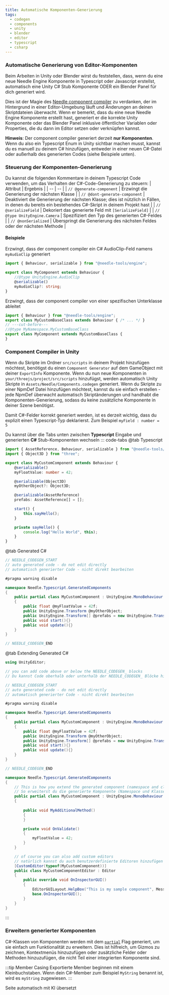 ```yaml
---
title: Automatische Komponenten-Generierung
tags:
  - codegen
  - components
  - unity
  - blender
  - editor
  - typescript
  - csharp
---
```


### Automatische Generierung von Editor-Komponenten

Beim Arbeiten in Unity oder Blender wirst du feststellen, dass, wenn du eine neue Needle Engine Komponente in Typescript oder Javascript erstellst, automatisch eine Unity C# Stub Komponente ODER ein Blender Panel für dich generiert wird.

Dies ist der Magie des [Needle component compiler](https://www.npmjs.com/package/@needle-tools/needle-component-compiler) zu verdanken, der im Hintergrund in einer Editor-Umgebung läuft und Änderungen an deinen Skriptdateien überwacht. Wenn er bemerkt, dass du eine neue Needle Engine Komponente erstellt hast, generiert er die korrekte Unity Komponente oder das Blender Panel inklusive öffentlicher Variablen oder Properties, die du dann im Editor setzen oder verknüpfen kannst.


**Hinweis**: Der component compiler generiert derzeit **nur Komponenten**. Wenn du also ein Typescript Enum in Unity sichtbar machen musst, kannst du es manuell zu deinem C# hinzufügen, entweder in einer neuen C#-Datei oder außerhalb des generierten Codes (siehe Beispiele unten).


### Steuerung der Komponenten-Generierung
Du kannst die folgenden Kommentare in deinem Typescript Code verwenden, um das Verhalten der C#-Code-Generierung zu steuern:
| Attribut | Ergebnis |
| -- | -- |
| `// @generate-component` | Erzwingt die Generierung der nächsten Klasse |
| `// @dont-generate-component` | Deaktiviert die Generierung der nächsten Klasse; dies ist nützlich in Fällen, in denen du bereits ein bestehendes C#-Skript in deinem Projekt hast |
| `// @serializeField` | Dekoriert das generierte Feld mit `[SerializeField]` |
| `// @type UnityEngine.Camera` | Spezifiziert den Typ des generierten C#-Feldes |
| `// @nonSerialized` | Überspringt die Generierung des nächsten Feldes oder der nächsten Methode |

#### Beispiele

Erzwingt, dass der component compiler ein C# AudioClip-Feld namens `myAudioClip` generiert
```ts twoslash
import { Behaviour, serializable } from "@needle-tools/engine";

export class MyComponent extends Behaviour {
	//@type UnityEngine.AudioClip
	@serializable()
	myAudioClip?: string;
}

```

Erzwingt, dass der component compiler von einer spezifischen Unterklasse ableitet
```ts twoslash
import { Behaviour } from "@needle-tools/engine";
export class MyCustomBaseClass extends Behaviour { /* ... */ }
// ---cut-before---
//@type MyNamespace.MyCustomBaseClass
export class MyComponent extends MyCustomBaseClass {
}
```


### Component Compiler in Unity
Wenn du Skripte im Ordner ``src/scripts`` in deinem Projekt hinzufügen möchtest, benötigst du einen ``Component Generator`` auf dem GameObject mit deiner ``ExportInfo`` Komponente.
Wenn du nun neue Komponenten in ``your/threejs/project/src/scripts`` hinzufügst, werden automatisch Unity Skripte in `Assets/Needle/Components.codegen` generiert.
Wenn du Skripte zu einer NpmDef Datei hinzufügen möchtest, kannst du sie einfach erstellen - jede NpmDef überwacht automatisch Skriptänderungen und handhabt die Komponenten-Generierung, sodass du keine zusätzliche Komponente in deiner Szene benötigst.

Damit C#-Felder korrekt generiert werden, ist es derzeit wichtig, dass du explizit einen Typescript-Typ deklarierst. Zum Beispiel ``myField : number = 5``

Du kannst über die Tabs unten zwischen **Typescript** Eingabe und generierten **C#** Stub-Komponenten wechseln
::: code-tabs
@tab Typescript
```ts twoslash
import { AssetReference, Behaviour, serializable } from "@needle-tools/engine";
import { Object3D } from "three";

export class MyCustomComponent extends Behaviour {
    @serializable()
    myFloatValue: number = 42;

    @serializable(Object3D)
    myOtherObject?: Object3D;

    @serializable(AssetReference)
    prefabs: AssetReference[] = [];

    start() {
        this.sayHello();
    }

    private sayHello() {
        console.log("Hello World", this);
    }
}
```
@tab Generated C#
```csharp
// NEEDLE_CODEGEN_START
// auto generated code - do not edit directly
// automatisch generierter Code - nicht direkt bearbeiten

#pragma warning disable

namespace Needle.Typescript.GeneratedComponents
{
	public partial class MyCustomComponent : UnityEngine.MonoBehaviour
	{
		public float @myFloatValue = 42f;
		public UnityEngine.Transform @myOtherObject;
		public UnityEngine.Transform[] @prefabs = new UnityEngine.Transform[]{ };
		public void start(){}
		public void update(){}
	}
}

// NEEDLE_CODEGEN_END
```
@tab Extending Generated C#
```csharp
using UnityEditor;

// you can add code above or below the NEEDLE_CODEGEN_ blocks
// Du kannst Code oberhalb oder unterhalb der NEEDLE_CODEGEN_ Blöcke hinzufügen

// NEEDLE_CODEGEN_START
// auto generated code - do not edit directly
// automatisch generierter Code - nicht direkt bearbeiten

#pragma warning disable

namespace Needle.Typescript.GeneratedComponents
{
	public partial class MyCustomComponent : UnityEngine.MonoBehaviour
	{
		public float @myFloatValue = 42f;
		public UnityEngine.Transform @myOtherObject;
		public UnityEngine.Transform[] @prefabs = new UnityEngine.Transform[]{ };
		public void start(){}
		public void update(){}
	}
}

// NEEDLE_CODEGEN_END

namespace Needle.Typescript.GeneratedComponents
{
    // This is how you extend the generated component (namespace and class name must match!)
    // So erweiterst du die generierte Komponente (Namespace und Klassenname müssen übereinstimmen!)
	public partial class MyCustomComponent : UnityEngine.MonoBehaviour
	{
		
		public void MyAdditionalMethod()
		{
		}

		private void OnValidate()
		{
			myFloatValue = 42;
		}
	}

    // of course you can also add custom editors
    // natürlich kannst du auch benutzerdefinierte Editoren hinzufügen
	[CustomEditor(typeof(MyCustomComponent))]
	public class MyCustomComponentEditor : Editor
	{
		public override void OnInspectorGUI()
		{
			EditorGUILayout.HelpBox("This is my sample component", MessageType.None);
			base.OnInspectorGUI();
		}
	}
}

```
:::


### Erweitern generierter Komponenten
C#-Klassen von Komponenten werden mit dem [`partial`](https://docs.microsoft.com/en-us/dotnet/csharp/programming-guide/classes-and-structs/partial-classes-and-methods) Flag generiert, um sie einfach um Funktionalität zu erweitern. Dies ist hilfreich, um Gizmos zu zeichnen, Kontextmenüs hinzuzufügen oder zusätzliche Felder oder Methoden hinzuzufügen, die nicht Teil einer integrierten Komponente sind.

:::tip Member Casing
Exportierte Member beginnen mit einem Kleinbuchstaben. Wenn dein C#-Member zum Beispiel ``MyString`` benannt ist, wird es ``myString`` zugewiesen.
:::


Seite automatisch mit KI übersetzt